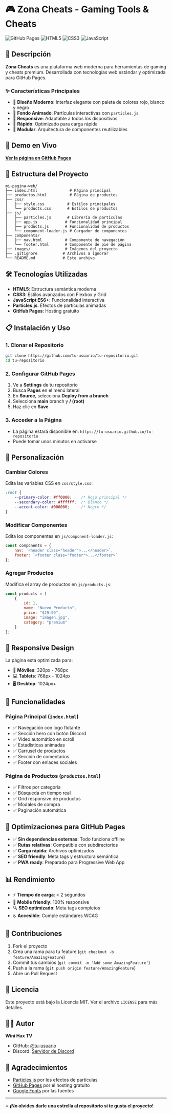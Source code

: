 # 🎮 Zona Cheats - Gaming Tools & Cheats

![GitHub Pages](https://img.shields.io/badge/GitHub%20Pages-Live-brightgreen)
![HTML5](https://img.shields.io/badge/HTML5-E34F26?logo=html5&logoColor=white)
![CSS3](https://img.shields.io/badge/CSS3-1572B6?logo=css3&logoColor=white)
![JavaScript](https://img.shields.io/badge/JavaScript-F7DF1E?logo=javascript&logoColor=black)

## 🌟 Descripción

**Zona Cheats** es una plataforma web moderna para herramientas de gaming y cheats premium. Desarrollada con tecnologías web estándar y optimizada para GitHub Pages.

### ✨ Características Principales

- 🎨 **Diseño Moderno**: Interfaz elegante con paleta de colores rojo, blanco y negro
- 🌌 **Fondo Animado**: Partículas interactivas con `particles.js`
- 📱 **Responsive**: Adaptable a todos los dispositivos
- 🚀 **Rápido**: Optimizado para carga rápida
- 🔧 **Modular**: Arquitectura de componentes reutilizables

## 🚀 Demo en Vivo

**[Ver la página en GitHub Pages](https://tu-usuario.github.io/tu-repositorio)**

## 📁 Estructura del Proyecto

```
mi-pagina-web/
├── index.html              # Página principal
├── productos.html          # Página de productos
├── css/
│   ├── style.css          # Estilos principales
│   └── products.css       # Estilos de productos
├── js/
│   ├── particles.js       # Librería de partículas
│   ├── app.js            # Funcionalidad principal
│   ├── products.js       # Funcionalidad de productos
│   └── component-loader.js # Cargador de componentes
├── components/
│   ├── nav.html          # Componente de navegación
│   └── footer.html       # Componente de pie de página
├── images/               # Imágenes del proyecto
├── .gitignore           # Archivos a ignorar
└── README.md            # Este archivo
```

## 🛠️ Tecnologías Utilizadas

- **HTML5**: Estructura semántica moderna
- **CSS3**: Estilos avanzados con Flexbox y Grid
- **JavaScript ES6+**: Funcionalidad interactiva
- **Particles.js**: Efectos de partículas animadas
- **GitHub Pages**: Hosting gratuito

## 📋 Instalación y Uso

### 1. Clonar el Repositorio
```bash
git clone https://github.com/tu-usuario/tu-repositorio.git
cd tu-repositorio
```

### 2. Configurar GitHub Pages
1. Ve a **Settings** de tu repositorio
2. Busca **Pages** en el menú lateral
3. En **Source**, selecciona **Deploy from a branch**
4. Selecciona **main** branch y **/ (root)**
5. Haz clic en **Save**

### 3. Acceder a la Página
- La página estará disponible en: `https://tu-usuario.github.io/tu-repositorio`
- Puede tomar unos minutos en activarse

## 🎨 Personalización

### Cambiar Colores
Edita las variables CSS en `css/style.css`:
```css
:root {
    --primary-color: #ff0000;    /* Rojo principal */
    --secondary-color: #ffffff;  /* Blanco */
    --accent-color: #000000;     /* Negro */
}
```

### Modificar Componentes
Edita los componentes en `js/component-loader.js`:
```javascript
const components = {
    nav: `<header class="header">...</header>`,
    footer: `<footer class="footer">...</footer>`
};
```

### Agregar Productos
Modifica el array de productos en `js/products.js`:
```javascript
const products = [
    {
        id: 1,
        name: "Nuevo Producto",
        price: "$29.99",
        image: "imagen.jpg",
        category: "premium"
    }
];
```

## 📱 Responsive Design

La página está optimizada para:
- 📱 **Móviles**: 320px - 768px
- 💻 **Tablets**: 768px - 1024px
- 🖥️ **Desktop**: 1024px+

## 🔧 Funcionalidades

### Página Principal (`index.html`)
- ✅ Navegación con logo flotante
- ✅ Sección hero con botón Discord
- ✅ Video automático en scroll
- ✅ Estadísticas animadas
- ✅ Carrusel de productos
- ✅ Sección de comentarios
- ✅ Footer con enlaces sociales

### Página de Productos (`productos.html`)
- ✅ Filtros por categoría
- ✅ Búsqueda en tiempo real
- ✅ Grid responsive de productos
- ✅ Modales de compra
- ✅ Paginación automática

## 🚀 Optimizaciones para GitHub Pages

- ✅ **Sin dependencias externas**: Todo funciona offline
- ✅ **Rutas relativas**: Compatible con subdirectorios
- ✅ **Carga rápida**: Archivos optimizados
- ✅ **SEO friendly**: Meta tags y estructura semántica
- ✅ **PWA ready**: Preparado para Progressive Web App

## 📊 Rendimiento

- ⚡ **Tiempo de carga**: < 2 segundos
- 📱 **Mobile friendly**: 100% responsive
- 🔍 **SEO optimizado**: Meta tags completos
- ♿ **Accesible**: Cumple estándares WCAG

## 🤝 Contribuciones

1. Fork el proyecto
2. Crea una rama para tu feature (`git checkout -b feature/AmazingFeature`)
3. Commit tus cambios (`git commit -m 'Add some AmazingFeature'`)
4. Push a la rama (`git push origin feature/AmazingFeature`)
5. Abre un Pull Request

## 📄 Licencia

Este proyecto está bajo la Licencia MIT. Ver el archivo `LICENSE` para más detalles.

## 👨‍💻 Autor

**Wini Hax TV**
- GitHub: [@tu-usuario](https://github.com/tu-usuario)
- Discord: [Servidor de Discord](https://discord.gg/Zt6bxFDNwm)

## 🙏 Agradecimientos

- [Particles.js](https://vincentgarreau.com/particles.js/) por los efectos de partículas
- [GitHub Pages](https://pages.github.com/) por el hosting gratuito
- [Google Fonts](https://fonts.google.com/) por las fuentes

---

⭐ **¡No olvides darle una estrella al repositorio si te gusta el proyecto!**
